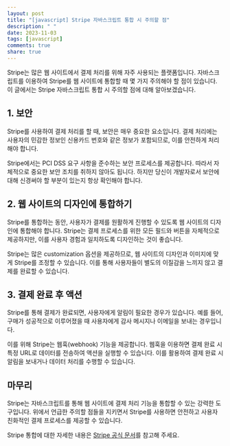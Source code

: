 ```yaml
---
layout: post
title: "[javascript] Stripe 자바스크립트 통합 시 주의할 점"
description: " "
date: 2023-11-03
tags: [javascript]
comments: true
share: true
---
```


Stripe는 많은 웹 사이트에서 결제 처리를 위해 자주 사용되는 플랫폼입니다. 자바스크립트를 이용하여 Stripe를 웹 사이트에 통합할 때 몇 가지 주의해야 할 점이 있습니다. 이 글에서는 Stripe 자바스크립트 통합 시 주의할 점에 대해 알아보겠습니다.

## 1. 보안

Stripe를 사용하여 결제 처리를 할 때, 보안은 매우 중요한 요소입니다. 결제 처리에는 사용자의 민감한 정보인 신용카드 번호와 같은 정보가 포함되므로, 이를 안전하게 처리해야 합니다.

Stripe에서는 PCI DSS 요구 사항을 준수하는 보안 프로세스를 제공합니다. 따라서 자체적으로 중요한 보안 조치를 취하지 않아도 됩니다. 하지만 당신이 개발자로서 보안에 대해 신경써야 할 부분이 있는지 항상 확인해야 합니다.

## 2. 웹 사이트의 디자인에 통합하기

Stripe를 통합하는 동안, 사용자가 결제를 원활하게 진행할 수 있도록 웹 사이트의 디자인에 통합해야 합니다. Stripe는 결제 프로세스를 위한 모든 필드와 버튼을 자체적으로 제공하지만, 이를 사용자 경험과 일치하도록 디자인하는 것이 좋습니다.

Stripe는 많은 customization 옵션을 제공하므로, 웹 사이트의 디자인과 이미지에 맞게 Stripe를 조정할 수 있습니다. 이를 통해 사용자들이 별도의 이질감을 느끼지 않고 결제를 완료할 수 있습니다.

## 3. 결제 완료 후 액션

Stripe를 통해 결제가 완료되면, 사용자에게 알림이 필요한 경우가 있습니다. 예를 들어, 구매가 성공적으로 이루어졌을 때 사용자에게 감사 메시지나 이메일을 보내는 경우입니다.

이를 위해 Stripe는 웹훅(webhook) 기능을 제공합니다. 웹훅을 이용하면 결제 완료 시 특정 URL로 데이터를 전송하여 액션을 실행할 수 있습니다. 이를 활용하여 결제 완료 시 알림을 보내거나 데이터 처리를 수행할 수 있습니다.

## 마무리

Stripe는 자바스크립트를 통해 웹 사이트에 결제 처리 기능을 통합할 수 있는 강력한 도구입니다. 위에서 언급한 주의할 점들을 지키면서 Stripe를 사용하면 안전하고 사용자 친화적인 결제 프로세스를 제공할 수 있습니다.

Stripe 통합에 대한 자세한 내용은 [Stripe 공식 문서](https://stripe.com/docs/payments/accept-a-payment)를 참고해 주세요.